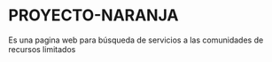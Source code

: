 # PROYECTO-NARANJA
Es una pagina web para búsqueda de servicios a las comunidades de recursos limitados
